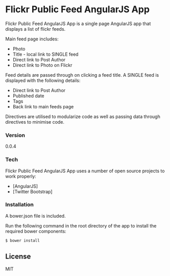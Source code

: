 # Flickr Public Feed AngularJS App

Flickr Public Feed AngularJS App is a single page AngularJS app that displays a list of flickr feeds.

Main feed page includes:

  - Photo
  - Title - local link to SINGLE feed
  - Direct link to Post Author
  - Direct link to Photo on Flickr 


Feed details are passed through on clicking a feed title. A SINGLE feed is displayed with the following details:

  - Direct link to Post Author
  - Published date
  - Tags
  - Back link to main feeds page


Directives are utilised to modularize code as well as passing data through directives to minimise code. 

### Version
0.0.4

### Tech

Flickr Public Feed AngularJS App uses a number of open source projects to work properly:

* [AngularJS]
* [Twitter Bootstrap]


### Installation

A bower.json file is included.

Run the following command in the root directory of the app to install the required bower components:

```sh
$ bower install
```

License
----

MIT
